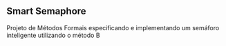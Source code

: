 ## Smart Semaphore

Projeto de Métodos Formais especificando e implementando um semáforo inteligente utilizando o método B